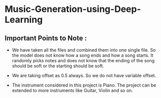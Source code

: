 # Music-Generation-using-Deep-Learning

## Important Points to Note : 

* We have taken all the files and combined them into one single file. So the model does not know how a song ends and how a song starts. It randomly picks notes and does not know that the ending of the song should be soft or the starting should be soft.

* We are taking offset as 0.5 always. So we do not have variable offset.

* The instrument considered in this project is Piano. The project can be extended to more instruments like Guitar, Violin and so on.

